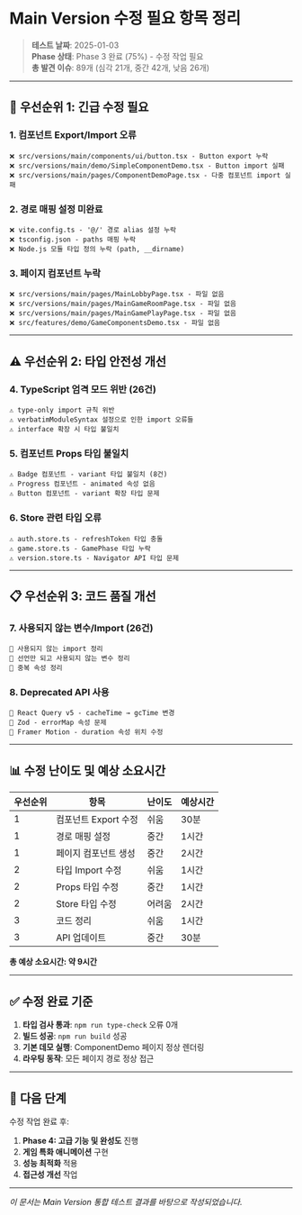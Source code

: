 # Main Version 수정 필요 항목 정리

> **테스트 날짜**: 2025-01-03  
> **Phase 상태**: Phase 3 완료 (75%) - 수정 작업 필요  
> **총 발견 이슈**: 89개 (심각 21개, 중간 42개, 낮음 26개)

---

## 🚨 **우선순위 1: 긴급 수정 필요** 

### 1. 컴포넌트 Export/Import 오류
```
❌ src/versions/main/components/ui/button.tsx - Button export 누락
❌ src/versions/main/demo/SimpleComponentDemo.tsx - Button import 실패
❌ src/versions/main/pages/ComponentDemoPage.tsx - 다중 컴포넌트 import 실패
```

### 2. 경로 매핑 설정 미완료
```
❌ vite.config.ts - '@/' 경로 alias 설정 누락
❌ tsconfig.json - paths 매핑 누락
❌ Node.js 모듈 타입 정의 누락 (path, __dirname)
```

### 3. 페이지 컴포넌트 누락
```
❌ src/versions/main/pages/MainLobbyPage.tsx - 파일 없음
❌ src/versions/main/pages/MainGameRoomPage.tsx - 파일 없음  
❌ src/versions/main/pages/MainGamePlayPage.tsx - 파일 없음
❌ src/features/demo/GameComponentsDemo.tsx - 파일 없음
```

---

## ⚠️ **우선순위 2: 타입 안전성 개선**

### 4. TypeScript 엄격 모드 위반 (26건)
```
⚠️ type-only import 규칙 위반
⚠️ verbatimModuleSyntax 설정으로 인한 import 오류들
⚠️ interface 확장 시 타입 불일치 
```

### 5. 컴포넌트 Props 타입 불일치
```
⚠️ Badge 컴포넌트 - variant 타입 불일치 (8건)
⚠️ Progress 컴포넌트 - animated 속성 없음
⚠️ Button 컴포넌트 - variant 확장 타입 문제
```

### 6. Store 관련 타입 오류
```
⚠️ auth.store.ts - refreshToken 타입 충돌
⚠️ game.store.ts - GamePhase 타입 누락
⚠️ version.store.ts - Navigator API 타입 문제
```

---

## 📋 **우선순위 3: 코드 품질 개선**

### 7. 사용되지 않는 변수/Import (26건)
```
📝 사용되지 않는 import 정리
📝 선언만 되고 사용되지 않는 변수 정리
📝 중복 속성 정리
```

### 8. Deprecated API 사용
```
📝 React Query v5 - cacheTime → gcTime 변경
📝 Zod - errorMap 속성 문제
📝 Framer Motion - duration 속성 위치 수정
```

---

## 📊 **수정 난이도 및 예상 소요시간**

| 우선순위 | 항목 | 난이도 | 예상시간 |
|---------|------|--------|----------|
| 1 | 컴포넌트 Export 수정 | 쉬움 | 30분 |
| 1 | 경로 매핑 설정 | 중간 | 1시간 |
| 1 | 페이지 컴포넌트 생성 | 중간 | 2시간 |
| 2 | 타입 Import 수정 | 쉬움 | 1시간 |
| 2 | Props 타입 수정 | 중간 | 1시간 |
| 2 | Store 타입 수정 | 어려움 | 2시간 |
| 3 | 코드 정리 | 쉬움 | 1시간 |
| 3 | API 업데이트 | 중간 | 30분 |

**총 예상 소요시간: 약 9시간**

---

## ✅ **수정 완료 기준**

1. **타입 검사 통과**: `npm run type-check` 오류 0개
2. **빌드 성공**: `npm run build` 성공
3. **기본 데모 실행**: ComponentDemo 페이지 정상 렌더링
4. **라우팅 동작**: 모든 페이지 경로 정상 접근

---

## 🔄 **다음 단계**

수정 작업 완료 후:
1. **Phase 4: 고급 기능 및 완성도** 진행
2. **게임 특화 애니메이션** 구현
3. **성능 최적화** 적용
4. **접근성 개선** 작업

---

*이 문서는 Main Version 통합 테스트 결과를 바탕으로 작성되었습니다.*